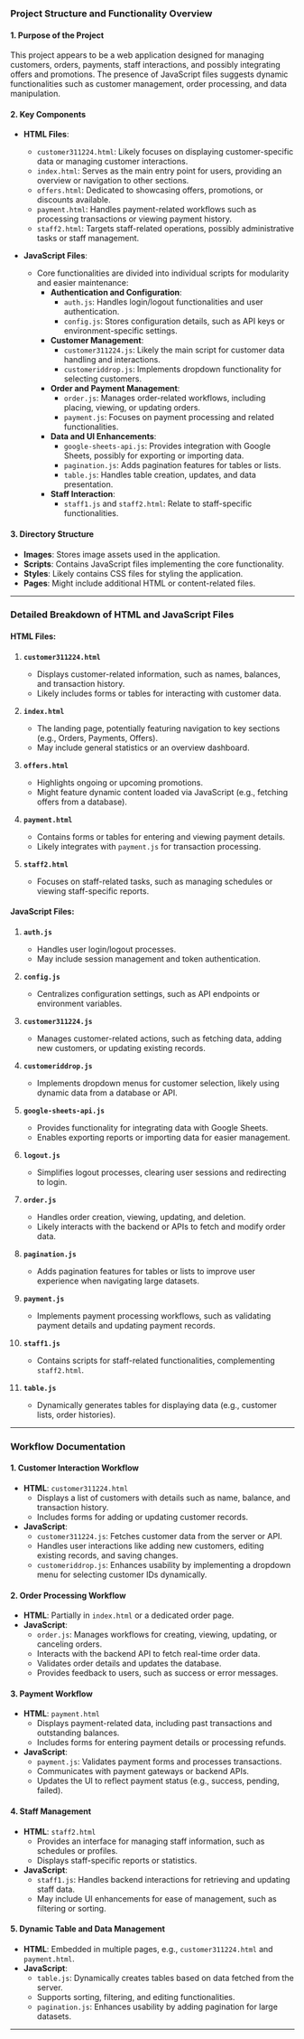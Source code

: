 ### Project Structure and Functionality Overview

#### 1. **Purpose of the Project**
This project appears to be a web application designed for managing customers, orders, payments, staff interactions, and possibly integrating offers and promotions. The presence of JavaScript files suggests dynamic functionalities such as customer management, order processing, and data manipulation.

#### 2. **Key Components**

- **HTML Files**:
  - `customer311224.html`: Likely focuses on displaying customer-specific data or managing customer interactions.
  - `index.html`: Serves as the main entry point for users, providing an overview or navigation to other sections.
  - `offers.html`: Dedicated to showcasing offers, promotions, or discounts available.
  - `payment.html`: Handles payment-related workflows such as processing transactions or viewing payment history.
  - `staff2.html`: Targets staff-related operations, possibly administrative tasks or staff management.

- **JavaScript Files**:
  - Core functionalities are divided into individual scripts for modularity and easier maintenance:
    - **Authentication and Configuration**:
      - `auth.js`: Handles login/logout functionalities and user authentication.
      - `config.js`: Stores configuration details, such as API keys or environment-specific settings.
    - **Customer Management**:
      - `customer311224.js`: Likely the main script for customer data handling and interactions.
      - `customeriddrop.js`: Implements dropdown functionality for selecting customers.
    - **Order and Payment Management**:
      - `order.js`: Manages order-related workflows, including placing, viewing, or updating orders.
      - `payment.js`: Focuses on payment processing and related functionalities.
    - **Data and UI Enhancements**:
      - `google-sheets-api.js`: Provides integration with Google Sheets, possibly for exporting or importing data.
      - `pagination.js`: Adds pagination features for tables or lists.
      - `table.js`: Handles table creation, updates, and data presentation.
    - **Staff Interaction**:
      - `staff1.js` and `staff2.html`: Relate to staff-specific functionalities.

#### 3. **Directory Structure**
- **Images**: Stores image assets used in the application.
- **Scripts**: Contains JavaScript files implementing the core functionality.
- **Styles**: Likely contains CSS files for styling the application.
- **Pages**: Might include additional HTML or content-related files.

---

### Detailed Breakdown of HTML and JavaScript Files

#### HTML Files:
1. **`customer311224.html`**
   - Displays customer-related information, such as names, balances, and transaction history.
   - Likely includes forms or tables for interacting with customer data.

2. **`index.html`**
   - The landing page, potentially featuring navigation to key sections (e.g., Orders, Payments, Offers).
   - May include general statistics or an overview dashboard.

3. **`offers.html`**
   - Highlights ongoing or upcoming promotions.
   - Might feature dynamic content loaded via JavaScript (e.g., fetching offers from a database).

4. **`payment.html`**
   - Contains forms or tables for entering and viewing payment details.
   - Likely integrates with `payment.js` for transaction processing.

5. **`staff2.html`**
   - Focuses on staff-related tasks, such as managing schedules or viewing staff-specific reports.

#### JavaScript Files:
1. **`auth.js`**
   - Handles user login/logout processes.
   - May include session management and token authentication.

2. **`config.js`**
   - Centralizes configuration settings, such as API endpoints or environment variables.

3. **`customer311224.js`**
   - Manages customer-related actions, such as fetching data, adding new customers, or updating existing records.

4. **`customeriddrop.js`**
   - Implements dropdown menus for customer selection, likely using dynamic data from a database or API.

5. **`google-sheets-api.js`**
   - Provides functionality for integrating data with Google Sheets.
   - Enables exporting reports or importing data for easier management.

6. **`logout.js`**
   - Simplifies logout processes, clearing user sessions and redirecting to login.

7. **`order.js`**
   - Handles order creation, viewing, updating, and deletion.
   - Likely interacts with the backend or APIs to fetch and modify order data.

8. **`pagination.js`**
   - Adds pagination features for tables or lists to improve user experience when navigating large datasets.

9. **`payment.js`**
   - Implements payment processing workflows, such as validating payment details and updating payment records.

10. **`staff1.js`**
    - Contains scripts for staff-related functionalities, complementing `staff2.html`.

11. **`table.js`**
    - Dynamically generates tables for displaying data (e.g., customer lists, order histories).

---

### Workflow Documentation

#### 1. **Customer Interaction Workflow**
   - **HTML**: `customer311224.html`
     - Displays a list of customers with details such as name, balance, and transaction history.
     - Includes forms for adding or updating customer records.
   - **JavaScript**:
     - `customer311224.js`: Fetches customer data from the server or API.
     - Handles user interactions like adding new customers, editing existing records, and saving changes.
     - `customeriddrop.js`: Enhances usability by implementing a dropdown menu for selecting customer IDs dynamically.

#### 2. **Order Processing Workflow**
   - **HTML**: Partially in `index.html` or a dedicated order page.
   - **JavaScript**:
     - `order.js`: Manages workflows for creating, viewing, updating, or canceling orders.
     - Interacts with the backend API to fetch real-time order data.
     - Validates order details and updates the database.
     - Provides feedback to users, such as success or error messages.

#### 3. **Payment Workflow**
   - **HTML**: `payment.html`
     - Displays payment-related data, including past transactions and outstanding balances.
     - Includes forms for entering payment details or processing refunds.
   - **JavaScript**:
     - `payment.js`: Validates payment forms and processes transactions.
     - Communicates with payment gateways or backend APIs.
     - Updates the UI to reflect payment status (e.g., success, pending, failed).

#### 4. **Staff Management**
   - **HTML**: `staff2.html`
     - Provides an interface for managing staff information, such as schedules or profiles.
     - Displays staff-specific reports or statistics.
   - **JavaScript**:
     - `staff1.js`: Handles backend interactions for retrieving and updating staff data.
     - May include UI enhancements for ease of management, such as filtering or sorting.

#### 5. **Dynamic Table and Data Management**
   - **HTML**: Embedded in multiple pages, e.g., `customer311224.html` and `payment.html`.
   - **JavaScript**:
     - `table.js`: Dynamically creates tables based on data fetched from the server.
     - Supports sorting, filtering, and editing functionalities.
     - `pagination.js`: Enhances usability by adding pagination for large datasets.

---

